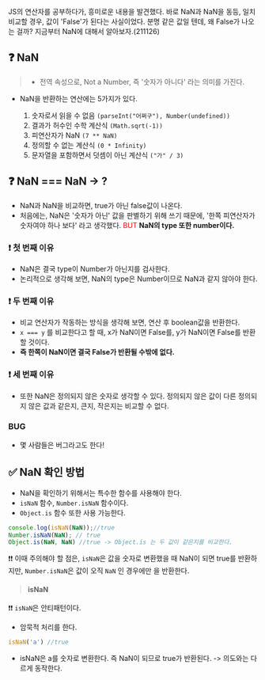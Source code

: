 
JS의 연산자를 공부하다가, 흥미로운 내용을 발견했다. 바로 NaN과 NaN을 동등, 일치 비교할 경우, 값이 'False'가 된다는 사실이었다.
분명 같은 값일 텐데, 왜 False가 나오는 걸까? 지금부터 NaN에 대해서 알아보자.(211126)

## ❓ NaN
>- 전역 속성으로, Not a Number, 즉 '숫자가 아니다' 라는 의미를 가진다.

- NaN을 반환하는 연산에는 5가지가 있다.

  1. 숫자로서 읽을 수 없음 `(parseInt("어쩌구"), Number(undefined))`
  2. 결과가 허수인 수학 계산식 `(Math.sqrt(-1))`
  3. 피연산자가 NaN `(7 ** NaN)`
  4. 정의할 수 없는 계산식 `(0 * Infinity)`
  5. 문자열을 포함하면서 덧셈이 아닌 계산식 `("가" / 3)`
  
## ❓ NaN === NaN -> ?
- NaN과 NaN을 비교하면, true가 아닌 false값이 나온다.
- 처음에는, NaN은 '숫자가 아닌' 값을 판별하기 위해 쓰기 때문에, '한쪽 피연산자가 숫자여야 하나 보다' 라고 생각했다.
<span style="color:red">BUT</span> **NaN의 type 또한 number이다.**

### ❗ 첫 번째 이유
- NaN은 결국 type이 Number가 아닌지를 검사한다.
- 논리적으로 생각해 보면, NaN의 type은 Number이므로 NaN과 같지 않아야 한다.

### ❗ 두 번째 이유
- 비교 연산자가 작동하는 방식을 생각해 보면, 연산 후 boolean값을 반환한다.
- `x === y` 를 비교한다고 할 때, x가 NaN이면 False를, y가 NaN이면 False를 반환할 것이다.
- **즉 한쪽이 NaN이면 결국 False가 반환될 수밖에 없다.**

### ❗ 세 번째 이유
- 또한 NaN은 정의되지 않은 숫자로 생각할 수 있다. 정의되지 않은 값이 다른 정의되지 않은 값과 같은지, 큰지, 작은지는 비교할 수 없다.

### BUG
- 몇 사람들은 버그라고도 한다!

## ✅ NaN 확인 방법
- NaN을 확인하기 위해서는 특수한 함수를 사용해야 한다.
- `isNaN` 함수, `Number.isNaN` 함수이다.
- `Object.is` 함수 또한 사용 가능한다.
```js
console.log(isNaN(NaN));//true
Number.isNaN(NaN); // true
Object.is(NaN, NaN) //true -> Object.is 는 두 값이 같은지를 비교한다.
```

❗❗ 이때 주의해야 할 점은, `isNaN`은 값을 숫자로 변환했을 때 NaN이 되면 true를 반환하지만, `Number.isNaN`은 값이 오직 `NaN` 인 경우에만 을 반환한다.

> #### isNaN
❗❗ `isNaN`은 안티패턴이다.
- 암묵적 처리를 한다.
```js
isNaN('a') //true 
```
- isNaN은 a를 숫자로 변환한다. 즉 NaN이 되므로 true가 반환된다. -> 의도와는 다르게 동작한다.